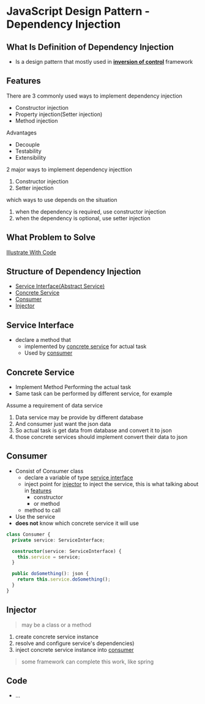 # JavaScript Design Pattern - Dependency Injection

## What Is Definition of Dependency Injection

- Is a design pattern that mostly used in [**inversion of control**]() framework

## Features

There are 3 commonly used ways to implement dependency injection

- Constructor injection
- Property injection(Setter injection)
- Method injection

Advantages

- Decouple
- Testability
- Extensibility

2 major ways to implement dependency injecttion

1. Constructor injection
2. Setter injection

which ways to use depends on the situation

1. when the dependency is required, use constructor injection
2. when the dependency is optional, use setter injection

## What Problem to Solve

[Illustrate With Code](design-pattern-dependency-injection-code.md)

## Structure of Dependency Injection

- [Service Interface(Abstract Service)](#service-interface)
- [Concrete Service](#concrete-service)
- [Consumer](#consumer)
- [Injector](#Injector)

## Service Interface

- declare a method that
  - implemented by [concrete service](#concrete-service) for actual task
  - Used by [consumer](#consumer)

## Concrete Service

- Implement Method Performing the actual task
- Same task can be performed by different service, for example

Assume a requirement of data service

1. Data service may be provide by different database
2. And consumer just want the json data
3. So actual task is get data from database and convert it to json
4. those concrete services should implement convert their data to json

## Consumer

- Consist of Consumer class
  - declare a variable of type [service interface](#service-interface)
  - inject point for [injector](#injector) to inject the service, this is what talking about in [features](#features)
    - constructor
    - or method
  - method to call
- Use the service
- **does not** know which concrete service it will use

```ts
class Consumer {
  private service: ServiceInterface;

  constructor(service: ServiceInterface) {
    this.service = service;
  }

  public doSomething(): json {
    return this.service.doSomething();
  }
}
```

## Injector

> may be a class or a method

1. create concrete service instance
2. resolve and configure service's dependencies)
3. inject concrete service instance into [consumer](#consumer)

> some framework can complete this work, like spring

## Code

- ...
